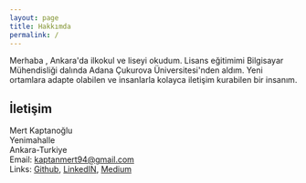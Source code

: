 ```yaml
---
layout: page
title: Hakkımda
permalink: /
---
```


<!--{% include image.html url="images/avatar.jpg" caption="" max_width="300px" align="right" %}-->

Merhaba , Ankara'da ilkokul ve liseyi okudum. Lisans eğitimimi Bilgisayar Mühendisliği dalında Adana Çukurova Üniversitesi'nden aldım. Yeni ortamlara adapte olabilen ve insanlarla kolayca iletişim kurabilen bir insanım. 


## İletişim

Mert Kaptanoğlu<br />
Yenimahalle <br />
Ankara-Turkiye<br />
Email: <a href="mailto:kaptanmert94@gmail.com" target="_blank">kaptanmert94@gmail.com</a><br />
Links: <a href="https://github.com/mertkaptan" target="_blank">Github</a>, <a href="https://www.linkedin.com/in/kaptanmert/" target="_blank">LinkedIN</a>,  <a href="https://medium.com/@mertkaptan" target="_blank">Medium</a>